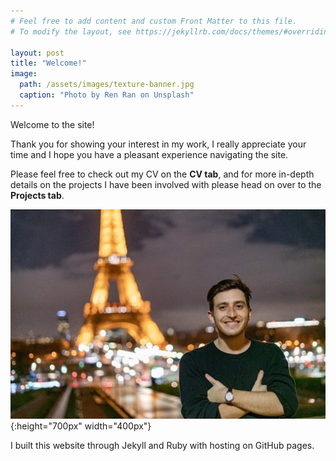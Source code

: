 ```yaml
---
# Feel free to add content and custom Front Matter to this file.
# To modify the layout, see https://jekyllrb.com/docs/themes/#overriding-theme-defaults

layout: post
title: "Welcome!"
image: 
  path: /assets/images/texture-banner.jpg
  caption: "Photo by Ren Ran on Unsplash"
---
```


Welcome to the site! 

Thank you for showing your interest in my work, I really appreciate your time and I hope you have a pleasant experience navigating the site. 

Please feel free to check out my CV on the **CV tab**, and for more in-depth details on the projects I have been involved with please head on over to the **Projects tab**.

![Scott Willis](/assets/images/scott-willis.jpg){:height="700px" width="400px"}

I built this website through Jekyll and Ruby with hosting on GitHub pages.